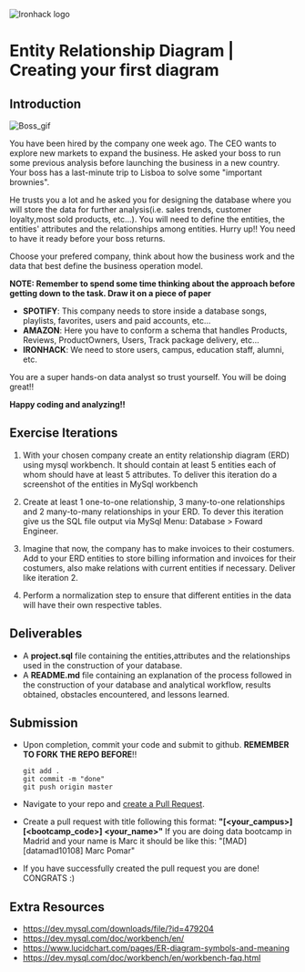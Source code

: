 ![Ironhack logo](https://i.imgur.com/1QgrNNw.png)

# Entity Relationship Diagram | Creating your first diagram

## Introduction
![Boss_gif](https://tenor.com/view/like-aboss-boss-suits-gabriel-macht-harvey-specter-gif-3540818.gif)

You have been hired by the company one week ago. The CEO wants to explore new markets to expand the business. He asked your boss to run some previous analysis before launching the business in a new country. Your boss has a last-minute trip to Lisboa to solve some "important brownies". 

He trusts you a lot and he asked you for designing the database where you will store the data for further analysis(i.e. sales trends, customer loyalty,most sold products, etc...). You will need to define the entities, the entities' attributes and the relationships among entities. Hurry up!! You need to have it ready before your boss returns.   

Choose your prefered company, think about how the business work and the data that best define the business operation model.

**NOTE: Remember to spend some time thinking about the approach before getting down to the task. Draw it on a piece of paper** 

* **SPOTIFY**: This company needs to store inside a database songs, playlists, favorites, users and paid accounts, etc...
* **AMAZON**: Here you have to conform a schema that handles Products, Reviews, ProductOwners, Users, Track package delivery, etc…
* **IRONHACK**: We need to store users, campus, education staff, alumni, etc.

You are a super hands-on data analyst so trust yourself. You will be doing great!!

**Happy coding and analyzing!!**

## Exercise Iterations

1. With your chosen company create an entity relationship diagram (ERD) using mysql workbench. It should contain at least 5 entities each of whom should have at least 5 attributes. To deliver this iteration do a screenshot of the entities in MySql workbench

2. Create at least 1 one-to-one relationship, 3 many-to-one relationships and 2 many-to-many relationships in your ERD.
To dever this iteration give us the SQL file output via MySql Menu: Database > Foward Engineer.

3. Imagine that now, the company has to make invoices to their costumers. Add to your ERD entities to store billing information and invoices for their costumers, also make relations with current entities if necessary. Deliver like iteration 2.

4. Perform a normalization step to ensure that different entities in the data will have their own respective tables.


## Deliverables

- A **project.sql** file containing the entities,attributes and the relationships used in the construction of your database.
- A **README.md** file containing an explanation of the process followed in the construction of your database and analytical workflow, results obtained, obstacles encountered, and lessons learned.

## Submission

- Upon completion, commit your code and submit to github. **REMEMBER TO FORK THE REPO BEFORE**!!

  ```
  git add .
  git commit -m "done"
  git push origin master
  ```

- Navigate to your repo and [create a Pull Request](https://help.github.com/articles/creating-a-pull-request/).
- Create a pull request with title following this format: **"[<your_campus>][<bootcamp_code>] <your_name>"**
  If you are doing data bootcamp in Madrid and your name is Marc it should be like this: "[MAD][datamad10108] Marc Pomar"
- If you have successfully created the pull request you are done!  CONGRATS :)


## Extra Resources
- https://dev.mysql.com/downloads/file/?id=479204
- https://dev.mysql.com/doc/workbench/en/
- https://www.lucidchart.com/pages/ER-diagram-symbols-and-meaning
- https://dev.mysql.com/doc/workbench/en/workbench-faq.html

